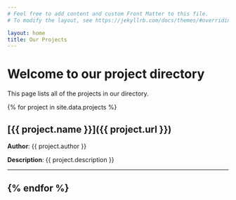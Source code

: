 ```yaml
---
# Feel free to add content and custom Front Matter to this file.
# To modify the layout, see https://jekyllrb.com/docs/themes/#overriding-theme-defaults

layout: home
title: Our Projects
---
```


# Welcome to our project directory

This page lists all of the projects in our directory.

{% for project in site.data.projects %}
## [{{ project.name }}]({{ project.url }})

**Author**: {{ project.author }}

**Description**: {{ project.description }}

---
{% endfor %}
---
